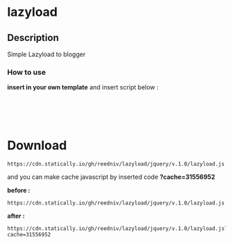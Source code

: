 # lazyload


## Description

Simple Lazyload to blogger

### How to use

**insert in your own template** and insert script below :
<pre><code>
<script type='text/javascript'>
/*! Lazyload */
var lazyload=!1;window.addEventListener("scroll",function(){(0!=document.documentElement.scrollTop&&!1===lazyload||0!=document.body.scrollTop&&!1===lazyload)&&(!function(){var e=document.createElement("script");e.type="text/javascript",e.async=!0,e.src="https://cdn.statically.io/gh/reedniv/lazyload/jquery/v.1.0/lazyload.js?cache=31556952";var a=document.getElementsByTagName("script")[0];a.parentNode.insertBefore(e,a)}(),lazyload=!0)},!0);
</script>
</code></pre>

# Download 
<pre><code>https://cdn.statically.io/gh/reedniv/lazyload/jquery/v.1.0/lazyload.js</code></pre>


and you can make cache javascript by inserted code **?cache=31556952**

**before :**
<pre><code>https://cdn.statically.io/gh/reedniv/lazyload/jquery/v.1.0/lazyload.js</code></pre>
**after :**
<pre><code>https://cdn.statically.io/gh/reedniv/lazyload/jquery/v.1.0/lazyload.js?cache=31556952</code></pre>
